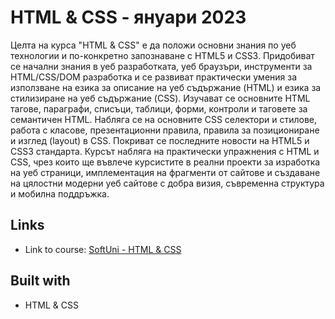 # HTML & CSS - януари 2023

Целта на курса "HTML & CSS" е да положи основни знания по уеб технологии и по-конкретно запознаване с HTML5 и CSS3. Придобиват се начални знания в уеб разработката, уеб браузъри, инструменти за HTML/CSS/DOM разработка и се развиват практически умения за използване на езика за описание на уеб съдържание (HTML) и езика за стилизиране на уеб съдържание (CSS). Изучават се основните HTML тагове, параграфи, списъци, таблици, форми, контроли и таговете за семантичен HTML. Набляга се на основните CSS селектори и стилове, работа с класове, презентационни правила, правила за позициониране и изглед (layout) в CSS. Покриват се последните новости на HTML5 и CSS3 стандарта. Курсът набляга на практически упражнения с HTML и CSS, чрез които ще въвлече курсистите в реални проекти за изработка на уеб страници, имплементация на фрагменти от сайтове и създаване на цялостни модерни уеб сайтове с добра визия, съвременна структура и мобилна поддръжка.

## Links

- Link to course: [SoftUni - HTML & CSS]

## Built with

- HTML & CSS

[SoftUni - HTML & CSS]: https://softuni.bg/trainings/4239/html-and-css-september-2023#lesson-59668
 
